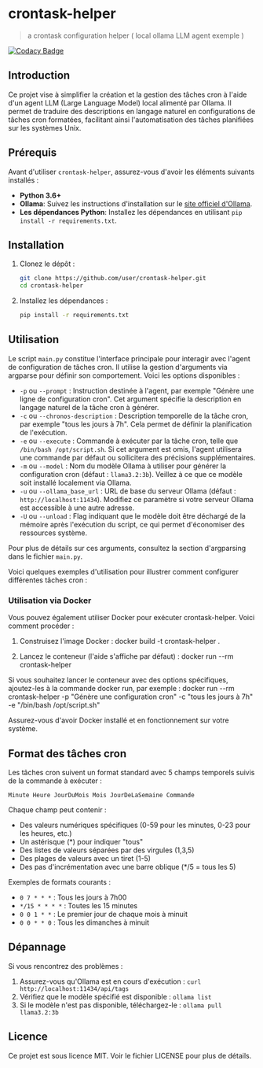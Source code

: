 # crontask-helper
> a crontask configuration helper ( local ollama LLM agent exemple )

[![Codacy Badge](https://app.codacy.com/project/badge/Grade/cc070a3e4f7d410da70e3ea13d49b179)](https://app.codacy.com/gh/0x07CB/crontask-helper/dashboard?utm_source=gh&utm_medium=referral&utm_content=&utm_campaign=Badge_grade)

## Introduction
Ce projet vise à simplifier la création et la gestion des tâches cron à l'aide d'un agent LLM (Large Language Model) local alimenté par Ollama. Il permet de traduire des descriptions en langage naturel en configurations de tâches cron formatées, facilitant ainsi l'automatisation des tâches planifiées sur les systèmes Unix.

## Prérequis

Avant d'utiliser `crontask-helper`, assurez-vous d'avoir les éléments suivants installés :

*   **Python 3.6+**
*   **Ollama**: Suivez les instructions d'installation sur le [site officiel d'Ollama](https://ollama.com/).
*   **Les dépendances Python**: Installez les dépendances en utilisant `pip install -r requirements.txt`.

## Installation

1.  Clonez le dépôt :

    ```bash
    git clone https://github.com/user/crontask-helper.git
    cd crontask-helper
    ```
2.  Installez les dépendances :

    ```bash
    pip install -r requirements.txt
    ```

## Utilisation

Le script `main.py` constitue l'interface principale pour interagir avec l'agent de configuration de tâches cron. Il utilise la gestion d'arguments via argparse pour définir son comportement. Voici les options disponibles :

*   `-p` ou `--prompt` : Instruction destinée à l'agent, par exemple "Génère une ligne de configuration cron". Cet argument spécifie la description en langage naturel de la tâche cron à générer.
*   `-c` ou `--chronos-description` : Description temporelle de la tâche cron, par exemple "tous les jours à 7h". Cela permet de définir la planification de l'exécution.
*   `-e` ou `--execute` : Commande à exécuter par la tâche cron, telle que `/bin/bash /opt/script.sh`. Si cet argument est omis, l'agent utilisera une commande par défaut ou sollicitera des précisions supplémentaires.
*   `-m` ou `--model` : Nom du modèle Ollama à utiliser pour générer la configuration cron (défaut : `llama3.2:3b`). Veillez à ce que ce modèle soit installé localement via Ollama.
*   `-u` ou `--ollama_base_url` : URL de base du serveur Ollama (défaut : `http://localhost:11434`). Modifiez ce paramètre si votre serveur Ollama est accessible à une autre adresse.
*   `-U` ou `--unload` : Flag indiquant que le modèle doit être déchargé de la mémoire après l'exécution du script, ce qui permet d'économiser des ressources système.

Pour plus de détails sur ces arguments, consultez la section d'argparsing dans le fichier `main.py`.

Voici quelques exemples d'utilisation pour illustrer comment configurer différentes tâches cron :

### Utilisation via Docker

Vous pouvez également utiliser Docker pour exécuter crontask-helper. Voici comment procéder :

1. Construisez l'image Docker :
   docker build -t crontask-helper .

2. Lancez le conteneur (l'aide s'affiche par défaut) :
   docker run --rm crontask-helper

Si vous souhaitez lancer le conteneur avec des options spécifiques, ajoutez-les à la commande docker run, par exemple :
   docker run --rm crontask-helper -p "Génère une configuration cron" -c "tous les jours à 7h" -e "/bin/bash /opt/script.sh"

Assurez-vous d'avoir Docker installé et en fonctionnement sur votre système.

## Format des tâches cron

Les tâches cron suivent un format standard avec 5 champs temporels suivis de la commande à exécuter :

```
Minute Heure JourDuMois Mois JourDeLaSemaine Commande
```

Chaque champ peut contenir :
- Des valeurs numériques spécifiques (0-59 pour les minutes, 0-23 pour les heures, etc.)
- Un astérisque (*) pour indiquer "tous"
- Des listes de valeurs séparées par des virgules (1,3,5)
- Des plages de valeurs avec un tiret (1-5)
- Des pas d'incrémentation avec une barre oblique (*/5 = tous les 5)

Exemples de formats courants :
- `0 7 * * *` : Tous les jours à 7h00
- `*/15 * * * *` : Toutes les 15 minutes
- `0 0 1 * *` : Le premier jour de chaque mois à minuit
- `0 0 * * 0` : Tous les dimanches à minuit

## Dépannage

Si vous rencontrez des problèmes :

1. Assurez-vous qu'Ollama est en cours d'exécution : `curl http://localhost:11434/api/tags`
2. Vérifiez que le modèle spécifié est disponible : `ollama list`
3. Si le modèle n'est pas disponible, téléchargez-le : `ollama pull llama3.2:3b`

## Licence

Ce projet est sous licence MIT. Voir le fichier LICENSE pour plus de détails.
